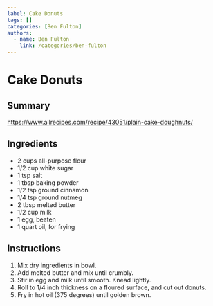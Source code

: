 ```yaml
---
label: Cake Donuts
tags: []
categories: [Ben Fulton]
authors:
  - name: Ben Fulton
    link: /categories/ben-fulton
---
```


# Cake Donuts

## Summary
https://www.allrecipes.com/recipe/43051/plain-cake-doughnuts/

## Ingredients
- 2 cups all-purpose flour
- 1/2 cup white sugar
- 1 tsp salt
- 1 tbsp baking powder
- 1/2 tsp ground cinnamon
- 1/4 tsp ground nutmeg
- 2 tbsp melted butter
- 1/2 cup milk
- 1 egg, beaten
- 1 quart oil, for frying

## Instructions
1. Mix dry ingredients in bowl.
2. Add melted butter and mix until crumbly.
3. Stir in egg and milk until smooth. Knead lightly.
4. Roll to 1/4 inch thickness on a floured surface, and cut out donuts.
5. Fry in hot oil (375 degrees) until golden brown.